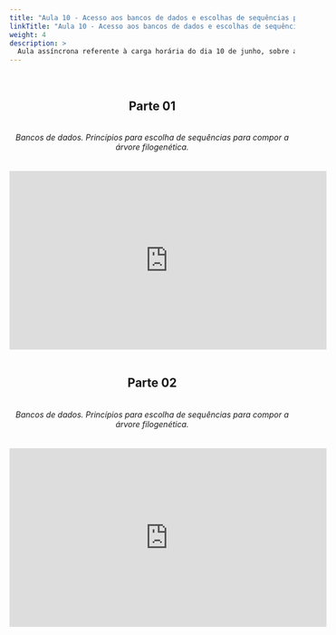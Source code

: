 ```yaml
---
title: "Aula 10 - Acesso aos bancos de dados e escolhas de sequências para montagem de arquivo FASTA, alinhamento e revisão do alinhamento"
linkTitle: "Aula 10 - Acesso aos bancos de dados e escolhas de sequências para montagem de arquivo FASTA, alinhamento e revisão do alinhamento"
weight: 4
description: >
  Aula assíncrona referente à carga horária do dia 10 de junho, sobre acesso aos bancos de dados e escolhas de sequências para montagem de arquivo FASTA, alinhamento e revisão do alinhamento
---
```


<br>
<div align="center">
<h2>Parte 01</h2>
<br>
<i>Bancos de dados. Princípios para escolha de sequências para compor a árvore filogenética.</i>
<br><br><br>
<iframe width="560" height="315" src="https://www.youtube.com/embed/wdxiowIsUe0" frameborder="0" allow="accelerometer; autoplay; clipboard-write; encrypted-media; gyroscope; picture-in-picture" allowfullscreen></iframe>
<br><br>

<h2>Parte 02</h2>
<br>
<i>Bancos de dados. Princípios para escolha de sequências para compor a árvore filogenética.</i>
<br><br><br>
<iframe width="560" height="315" src="https://www.youtube.com/embed/2rIwnJlrE_E" frameborder="0" allow="accelerometer; autoplay; clipboard-write; encrypted-media; gyroscope; picture-in-picture" allowfullscreen></iframe>
<br><br>

</div>
